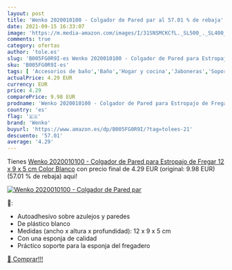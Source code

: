 ```yaml
---
layout: post
title: 'Wenko 2020010100 - Colgador de Pared par al 57.01 % de rebaja'
date: 2021-09-15 16:33:07
image: 'https://m.media-amazon.com/images/I/31SNSMCKCfL._SL500_._SL400_.jpg'
comments: true
category: ofertas
author: 'tole.es'
slug: 'B005FG0R9I-es Wenko 2020010100 - Colgador de Pared para Estropajo de...'
sku: 'B005FG0R9I-es'
tags: [ 'Accesorios de baño','Baño','Hogar y cocina','Jaboneras','Soportes y dispensadores para baño','estropajo','wenko', ]
actualPrice: 4.29 EUR
currency: EUR
price: 4.29
comparePrice: 9.98 EUR
prodname: 'Wenko 2020010100 - Colgador de Pared para Estropajo de Fregar  12 x 9 x 5 cm   Color Blanco'
country: 'es'
flag: '🇪🇸'
brand: 'Wenko'
buyurl: 'https://www.amazon.es/dp/B005FG0R9I/?tag=tolees-21'
descuento: '57.01'
average: '4.29'
---
```


Tienes [Wenko 2020010100 - Colgador de Pared para Estropajo de Fregar  12 x 9 x 5 cm   Color Blanco](https://www.amazon.es/dp/B005FG0R9I/?tag=tolees-21) con precio final de  4.29 EUR (original: 9.98 EUR) (57.01 %  de rebaja) aqui!

[![Wenko 2020010100 - Colgador de Pared par](https://m.media-amazon.com/images/I/31SNSMCKCfL._SL500_._SL400_.jpg)](https://www.amazon.es/dp/B005FG0R9I/?tag=tolees-21)

🔎:

- Autoadhesivo sobre azulejos y paredes
- De plástico blanco
- Medidas (ancho x altura x profundidad): 12 x 9 x 5 cm
- Con una esponja de calidad
- Práctico soporte para la esponja del fregadero

[🛒 Comprar!!!](https://www.amazon.es/dp/B005FG0R9I/?tag=tolees-21)
